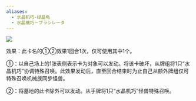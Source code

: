 ```yaml
---
aliases:
  - 水晶机巧-绿晶龟
  - 水晶機巧－プラシレータ
---
```

![](https://cdn.233.momobako.com/ygopro/pics/56049970.jpg!half)

效果：此卡名的①②效果1回合1次，仅可使用其中1个。

①：以自己场上的1张表侧表示卡为对象可以发动。将该卡破坏，从牌组将1只“水晶机巧”协调特殊召唤。此效果发动后，直至回合结束时为止自己从额外牌组仅可特殊召唤机械族同步怪兽。

②：将墓地的此卡除外可以发动。从手牌将1只“水晶机巧”怪兽特殊召唤。

